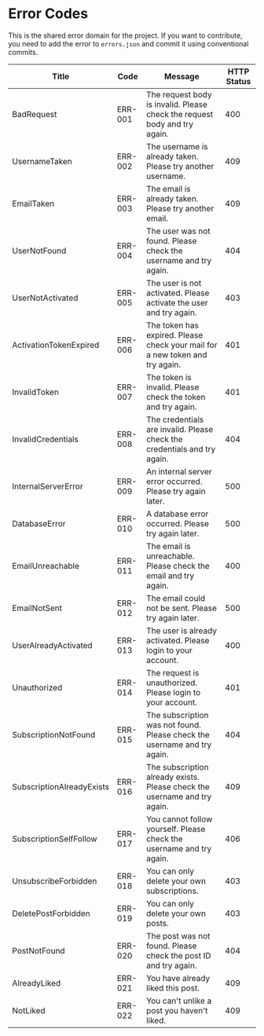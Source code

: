 # Error Codes

This is the shared error domain for the project. If you want to contribute, you need to add the error to `errors.json` and commit it using conventional commits.

| Title | Code | Message | HTTP Status |
| --- | --- | --- | --- |
| BadRequest | ERR-001 | The request body is invalid. Please check the request body and try again. | 400 |
| UsernameTaken | ERR-002 | The username is already taken. Please try another username. | 409 |
| EmailTaken | ERR-003 | The email is already taken. Please try another email. | 409 |
| UserNotFound | ERR-004 | The user was not found. Please check the username and try again. | 404 |
| UserNotActivated | ERR-005 | The user is not activated. Please activate the user and try again. | 403 |
| ActivationTokenExpired | ERR-006 | The token has expired. Please check your mail for a new token and try again. | 401 |
| InvalidToken | ERR-007 | The token is invalid. Please check the token and try again. | 401 |
| InvalidCredentials | ERR-008 | The credentials are invalid. Please check the credentials and try again. | 404 |
| InternalServerError | ERR-009 | An internal server error occurred. Please try again later. | 500 |
| DatabaseError | ERR-010 | A database error occurred. Please try again later. | 500 |
| EmailUnreachable | ERR-011 | The email is unreachable. Please check the email and try again. | 400 |
| EmailNotSent | ERR-012 | The email could not be sent. Please try again later. | 500 |
| UserAlreadyActivated | ERR-013 | The user is already activated. Please login to your account. | 400 |
| Unauthorized | ERR-014 | The request is unauthorized. Please login to your account. | 401 |
| SubscriptionNotFound | ERR-015 | The subscription was not found. Please check the username and try again. | 404 |
| SubscriptionAlreadyExists | ERR-016 | The subscription already exists. Please check the username and try again. | 409 |
| SubscriptionSelfFollow | ERR-017 | You cannot follow yourself. Please check the username and try again. | 406 |
| UnsubscribeForbidden | ERR-018 | You can only delete your own subscriptions. | 403 |
| DeletePostForbidden | ERR-019 | You can only delete your own posts. | 403 |
| PostNotFound | ERR-020 | The post was not found. Please check the post ID and try again. | 404 |
| AlreadyLiked | ERR-021 | You have already liked this post. | 409 |
| NotLiked | ERR-022 | You can't unlike a post you haven't liked. | 409 |

